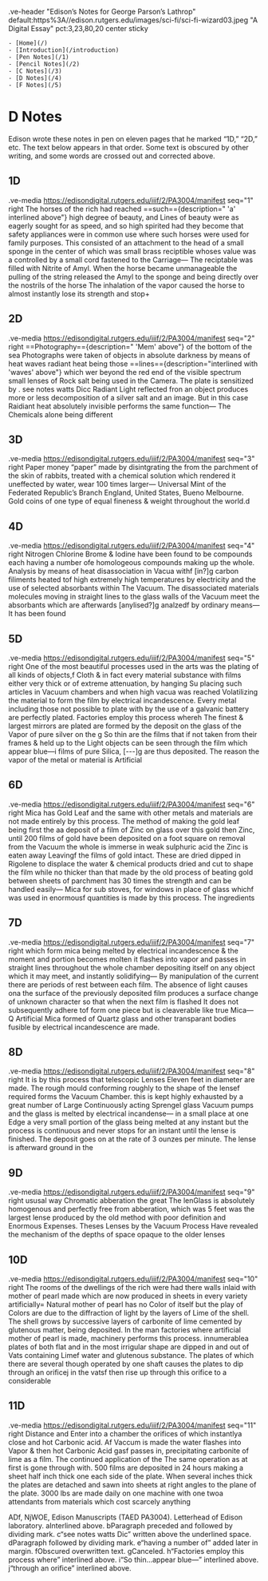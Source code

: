 .ve-header "Edison’s Notes for George Parson’s Lathrop" default:https%3A//edison.rutgers.edu/images/sci-fi/sci-fi-wizard03.jpeg "A Digital Essay" pct:3,23,80,20 center sticky

    - [Home](/)
    - [Introduction](/introduction)
    - [Pen Notes](/1)
    - [Pencil Notes](/2)
    - [C Notes](/3)
    - [D Notes](/4)
    - [F Notes](/5)
    
# D Notes

Edison wrote these notes in pen on eleven pages that he marked “1D,” “2D,” etc. The text below appears in that order. Some text is obscured by other writing, and some words are crossed out and corrected above. 

## 1D
.ve-media https://edisondigital.rutgers.edu/iiif/2/PA3004/manifest seq="1" right 
The horses of the rich had reached ==such=={description=" 'a' interlined above"} high degree of beauty, and Lines of beauty were as eagerly sought for as speed, and so high spirited had they become that safety appliances were in common use where such horses were used for family purposes. This consisted of an attachment to the head of a small sponge in the center of which was small brass reciptible whoses value was a controlled by a small cord fastened to the Carriage— The reciptable was filled with Nitrite of Amyl. When the horse became unmanageable the pulling of the string released the Amyl to the sponge and being directly over the nostrils of the horse The inhalation of the vapor caused the horse to almost instantly lose its strength and stop+
    
## 2D
.ve-media https://edisondigital.rutgers.edu/iiif/2/PA3004/manifest seq="2" right 
==Photography=={description=" 'Mem' above"} of the bottom of the sea
Photographs were taken of objects in absolute darkness by means of heat waves radiant heat being those ==lines=={description="interlined with 'waves' above"} which wer beyond the red end of the visible spectrum small lenses of Rock salt being used in the Camera. The plate is sensitized by . see notes watts Dicc Radiant Light reflected fron an object produces more or less decomposition of a silver salt and an image. But in this case Raidiant heat absolutely invisible performs the same function— The Chemicals alone being different

## 3D
.ve-media https://edisondigital.rutgers.edu/iiif/2/PA3004/manifest seq="3" right 
Paper money “paper” made by disintgrating the from the parchment of the skin of rabbits, treated with a chemical solution which rendered it uneffected by water, wear 100 times larger—
Universal Mint of the Federated Republic’s Branch England, United States, Bueno Melbourne. Gold coins of one type of equal fineness & weight throughout the world.d

## 4D
.ve-media https://edisondigital.rutgers.edu/iiif/2/PA3004/manifest seq="4" right 
Nitrogen Chlorine Brome & Iodine have been found to be compounds each having a number ofe homologeous compounds making up the whole. Analysis by means of heat disassociation in Vacua withf [in?]g carbon filiments heated tof high extremely high temperatures by electricity and the use of selected absorbants within The Vacuum. The disassociated materials molecules moving in straight lines to the glass walls of the Vacuum meet the absorbants which are afterwards [anylised?]g analzedf by ordinary means—
It has been found

## 5D
.ve-media https://edisondigital.rutgers.edu/iiif/2/PA3004/manifest seq="5" right 
One of the most beautiful processes used in the arts was the plating of all kinds of objects,f Cloth & in fact every material substance with films either very thick or of extreme attenuation, by hanging Su placing such articles in Vacuum chambers and when high vacua was reached Volatilizing the material to form the film by electrical incandescence. Every metal including those not possible to plate with by the use of a galvanic battery are perfectly plated. Factories employ this process whereh The finest & largest mirrors are plated are formed by the deposit on the glass of the Vapor of pure silver on the g So thin are the films that if not taken from their frames & held up to the Light objects can be seen through the film which appear blue—i films of pure Silica, [---]g are thus deposited. The reason the vapor of the metal or material is Artificial 

## 6D
.ve-media https://edisondigital.rutgers.edu/iiif/2/PA3004/manifest seq="6" right 
Mica has 
Gold Leaf and the same with other metals and materials are not made entirely by this process. The method of making the gold leaf being first the aa deposit of a film of Zinc on glass over this gold then Zinc, until 200 films of gold have been deposited on a foot square on removal from the Vacuum the whole is immerse in weak sulphuric acid the Zinc is eaten away Leavingf the films of gold intact. These are dried dipped in Rigolene to displace the water & chemical products dried and cut to shape the film while no thicker than that made by the old process of beating gold between sheets of parchment has 30 times the strength and can be handled easily—
Mica for sub stoves, for windows in place of glass whichf was used in enormousf quantities is made by this process. The ingredients 
    
## 7D
.ve-media https://edisondigital.rutgers.edu/iiif/2/PA3004/manifest seq="7" right 
which form mica being melted by electrical incandescence & the moment and portion becomes molten it flashes into vapor and passes in straight lines throughout the whole chamber depositing itself on any object which it may meet, and instantly solidifying—
By manipulation of the current there are periods of rest between each film. The absence of light causes ona the surface of the previously deposited film produces a surface change of unknown character so that when the next film is flashed It does not subsequently adhere tof form one piece but is cleaverable like true Mica— Q Artificial Mica formed of Quartz glass and other transparant bodies fusible by electrical incandescence are made.
    
## 8D
.ve-media https://edisondigital.rutgers.edu/iiif/2/PA3004/manifest seq="8" right 
It is by this process that telescopic Lenses Eleven feet in diameter are made. The rough mould conforming roughly to the shape of the lensef required forms the Vacuum Chamber. this is kept highly exhausted by a great number of Large Continuously acting Sprengel glass Vacuum pumps and the glass is melted by electrical incandense— in a small place at one Edge a very small portion of the glass being melted at any instant but the process is continuous and never stops for an instant until the lense is finished. The deposit goes on at the rate of 3 ounzes per minute. The lense is afterward ground in the 
    
## 9D
.ve-media https://edisondigital.rutgers.edu/iiif/2/PA3004/manifest seq="9" right 
ususal way Chromatic abberation the great The lenGlass is absolutely homogenous and perfectly free from abberation, which was 5 feet was the largest lense produced by the old method with poor definition and Enormous Expenses. Theses Lenses by the Vacuum Process Have revealed the mechanism of the depths of space opaque to the older lenses

## 10D
.ve-media https://edisondigital.rutgers.edu/iiif/2/PA3004/manifest seq="10" right 
The rooms of the dwellings of the rich were had there walls inlaid with mother of pearl made which are now produced in sheets in every variety artificially= Natural mother of pearl has no Color of itself but the play of Colors are due to the diffraction of light by the layers of Lime of the shell. The shell grows by successive layers of carbonite of lime cemented by glutenous matter, being deposited. In the man factories where artificial mother of pearl is made, machinery performs this process. innumerablea plates of both flat and in the most irrigular shape are dipped in and out of Vats containing Limef water and glutenous substance. The plates of which there are several though operated by one shaft causes the plates to dip through an orificej in the vatsf then rise up through this orifice to a considerable 
    
## 11D
.ve-media https://edisondigital.rutgers.edu/iiif/2/PA3004/manifest seq="11" right 
Distance and Enter into a chamber the orifices of which instantlya close and hot Carbonic acid. Af Vaccum is made the water flashes into Vapor & then hot Carbonic Acid gasf passes in, precipitating carbonite of lime as a film. The continued application of the The same operation as at first is gone through with. 500 films are deposited in 24 hours making a sheet half inch thick one each side of the plate. When several inches thick the plates are detached and sawn into sheets at right angles to the plane of the plate. 3000 lbs are made daily on one machine with one twoa attendants from materials which cost scarcely anything

ADf, NjWOE, Edison Manuscripts (TAED PA3004). Letterhead of Edison laboratory. 
aInterlined above. 
bParagraph preceded and followed by dividing mark. 
c“see notes watts Dic” written above the underlined space. 
dParagraph followed by dividing mark. 
e“having a number of” added later in margin. 
fObscured overwritten text. 
gCanceled.
 h“Factories employ this process where” interlined above. 
i“So thin…appear blue—” interlined above. 
j“through an orifice” interlined above.
